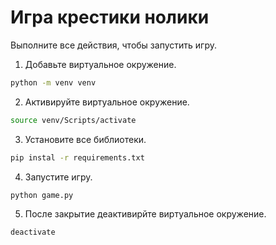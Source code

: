 # Игра крестики нолики

Выполните все действия, чтобы запустить игру.

1. Добавьте виртуальное окружение.
```bash
python -m venv venv
```
2. Активируйте виртуальное окружение.
```bash
source venv/Scripts/activate
```
3. Установите все библиотеки.
```bash
pip instal -r requirements.txt
```
4. Запустите игру.
```bash
python game.py
```
5. После закрытие деактивирйте виртуальное окружение.
```bash
deactivate
```

